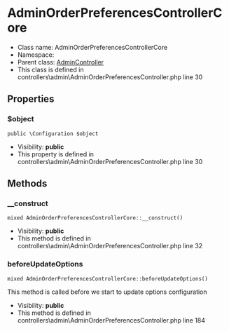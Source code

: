 AdminOrderPreferencesControllerCore
===============






* Class name: AdminOrderPreferencesControllerCore
* Namespace: 
* Parent class: [AdminController](AdminControllerCore)
* This class is defined in controllers\admin\AdminOrderPreferencesController.php line 30





Properties
----------


### $object

    public \Configuration $object





* Visibility: **public**
* This property is defined in controllers\admin\AdminOrderPreferencesController.php line 30


Methods
-------


### __construct

    mixed AdminOrderPreferencesControllerCore::__construct()





* Visibility: **public**
* This method is defined in controllers\admin\AdminOrderPreferencesController.php line 32




### beforeUpdateOptions

    mixed AdminOrderPreferencesControllerCore::beforeUpdateOptions()

This method is called before we start to update options configuration



* Visibility: **public**
* This method is defined in controllers\admin\AdminOrderPreferencesController.php line 184



